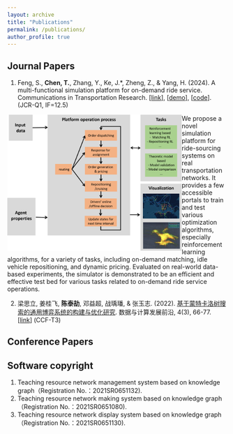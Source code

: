 ```yaml
---
layout: archive
title: "Publications"
permalink: /publications/
author_profile: true
---
```





## Journal Papers

1. Feng, S., **Chen, T.**, Zhang, Y., Ke, J.*, Zheng, Z., & Yang, H. (2024). A multi-functional simulation platform for on-demand ride service. Communications in Transportation Research. [[link](https://arxiv.org/pdf/2303.12336.pdf)], [[demo](https://www.youtube.com/watch?v=q25L7lr77ms)], [[code](https://github.com/HKU-Smart-Mobility-Lab/Transportation_Simulator)]. (JCR-Q1, IF=12.5)
<p>    
<img  src="https://raw.githubusercontent.com/chentaijie98/chentaijie98.github.io/master/images/framework.png"  width="400"  align="left" />
<!-- ![framework](https://github.com/chentaijie98/chentaijie98.github.io/blob/master/images/framework.png) -->
We propose a novel simulation platform for ride-sourcing systems on real transportation networks. It provides a few accessible portals to train and test various optimization algorithms, especially reinforcement learning algorithms, for a variety of tasks, including on-demand matching, idle vehicle repositioning, and dynamic pricing. Evaluated on real-world data-based experiments, the simulator is demonstrated to be an efficient and effective test bed for various tasks related to on-demand ride service operations.
</p>





2. 梁思立, 姜桂飞, **陈泰劼**, 邓益超, 战瑀璠, & 张玉志. (2022). [基于蒙特卡洛树搜索的通用博弈系统的构建与优化研究](http://www.jfdc.cnic.cn/CN/abstract/abstract226.shtml). 数据与计算发展前沿, 4(3), 66-77. [[link](http://www.jfdc.cnic.cn/CN/abstract/abstract226.shtml)] (CCF-T3)

## Conference Papers


## Software copyright
1. Teaching resource network management system based on knowledge graph（Registration No.：2021SR0651132).
2. Teaching resource network making system based on knowledge graph（Registration No.：2021SR0651080).
3. Teaching resource network display system based on knowledge graph（Registration No.：2021SR0651130).